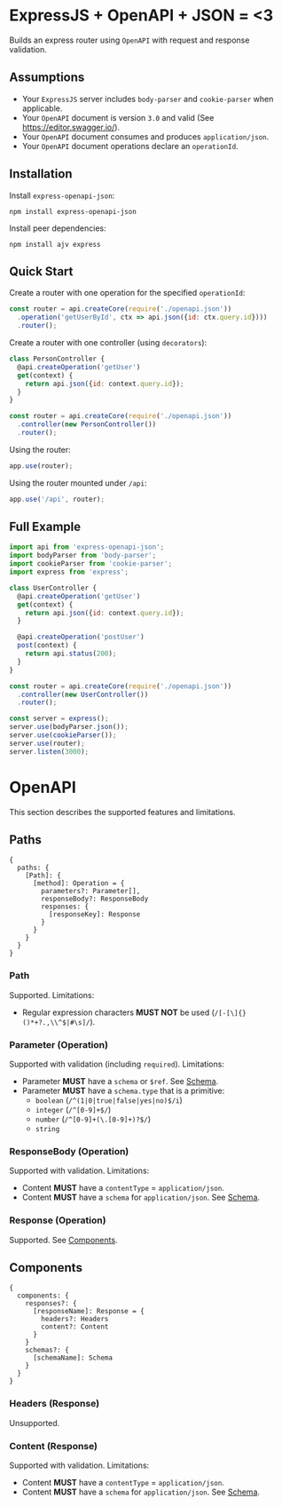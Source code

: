 # ExpressJS + OpenAPI + JSON = <3

Builds an express router using `OpenAPI` with request and response validation.

## Assumptions

* Your `ExpressJS` server includes `body-parser` and `cookie-parser` when applicable.
* Your `OpenAPI` document is version `3.0` and valid (See https://editor.swagger.io/).
* Your `OpenAPI` document consumes and produces `application/json`.
* Your `OpenAPI` document operations declare an  `operationId`.

## Installation

Install `express-openapi-json`:

```
npm install express-openapi-json
```

Install peer dependencies:

```
npm install ajv express
```

## Quick Start

Create a router with one operation for the specified `operationId`:

```js
const router = api.createCore(require('./openapi.json'))
  .operation('getUserById', ctx => api.json({id: ctx.query.id})))
  .router();
```

Create a router with one controller (using `decorators`):

```js
class PersonController {
  @api.createOperation('getUser')
  get(context) {
    return api.json({id: context.query.id});
  }
}

const router = api.createCore(require('./openapi.json'))
  .controller(new PersonController())
  .router();
```

Using the router:

```js
app.use(router);
```

Using the router mounted under `/api`:

```js
app.use('/api', router);
```

## Full Example

```js
import api from 'express-openapi-json';
import bodyParser from 'body-parser';
import cookieParser from 'cookie-parser';
import express from 'express';

class UserController {
  @api.createOperation('getUser')
  get(context) {
    return api.json({id: context.query.id});
  }

  @api.createOperation('postUser')
  post(context) {
    return api.status(200);
  }
}

const router = api.createCore(require('./openapi.json'))
  .controller(new UserController())
  .router();

const server = express();
server.use(bodyParser.json());
server.use(cookieParser());
server.use(router);
server.listen(3000);
```

# OpenAPI

This section describes the supported features and limitations.

## Paths

    {
      paths: {
        [Path]: {
          [method]: Operation = {
            parameters?: Parameter[],
            responseBody?: ResponseBody
            responses: {
              [responseKey]: Response
            }
          }
        }
      }
    }

### Path

Supported. Limitations:

  * Regular expression characters **MUST NOT** be used (`/[-[\]{}()*+?.,\\^$|#\s]/`).

### Parameter (Operation)

Supported with validation (including `required`). Limitations:

* Parameter **MUST** have a `schema` or `$ref`. See [Schema](#Schema).
* Parameter **MUST** have a `schema.type` that is a primitive:
  * `boolean` (`/^(1|0|true|false|yes|no)$/i`)
  * `integer` (`/^[0-9]+$/`)
  * `number` (`/^[0-9]+(\.[0-9]+)?$/`)
  * `string`

### ResponseBody (Operation)

Supported with validation. Limitations:

* Content **MUST** have a `contentType` = `application/json`.
* Content **MUST** have a `schema` for `application/json`. See [Schema](#Schema).

### Response (Operation)

Supported. See [Components](#Components).

## Components

    {
      components: {
        responses?: {
          [responseName]: Response = {
            headers?: Headers
            content?: Content
          }
        }
        schemas?: {
          [schemaName]: Schema
        }
      }
    }

### Headers (Response)

Unsupported.

### Content (Response)

Supported with validation. Limitations:

* Content **MUST** have a `contentType` = `application/json`.
* Content **MUST** have a `schema` for `application/json`. See [Schema](#Schema).
